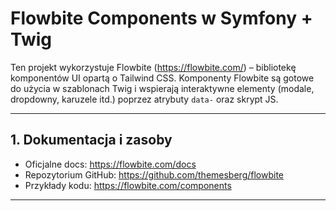 # Flowbite Components w Symfony + Twig

Ten projekt wykorzystuje Flowbite (https://flowbite.com/) – bibliotekę komponentów UI opartą o Tailwind CSS. Komponenty Flowbite są gotowe do użycia w szablonach Twig i wspierają interaktywne elementy (modale, dropdowny, karuzele itd.) poprzez atrybuty `data-` oraz skrypt JS.

---

## 1. Dokumentacja i zasoby

- Oficjalne docs: https://flowbite.com/docs  
- Repozytorium GitHub: https://github.com/themesberg/flowbite  
- Przykłady kodu: https://flowbite.com/components  

---
